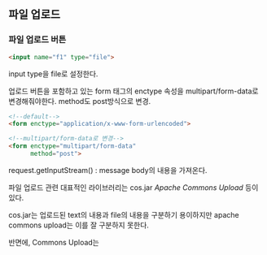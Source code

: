 ## 파일 업로드
### 파일 업로드 버튼
```html
<input name="f1" type="file">
```
input type을 file로 설정한다.

업로드 버튼을 포함하고 있는 form 태그의  enctype 속성을 multipart/form-data로 변경해줘야한다. method도 post방식으로 변경.

```html
<!--default-->
<form enctype="application/x-www-form-urlencoded">

<!--multipart/form-data로 변경-->
<form enctype="multipart/form-data"
	  method="post">
```

request.getInputStream() : message body의 내용을 가져온다.


파일 업로드 관련 대표적인 라이브러리는
cos.jar
*Apache Commons Upload*
등이 있다. 

cos.jar는 업로드된 text의 내용과 file의 내용을 구분하기 용이하지만 apache commons upload는 이를 잘 구분하지 못한다.

반면에, Commons Upload는 
<!--stackedit_data:
eyJoaXN0b3J5IjpbMzUyODk4ODgyLC0xOTU0OTU3OTA4LDE4MT
Y5MDYwMzAsLTIwODg3NDY2MTJdfQ==
-->